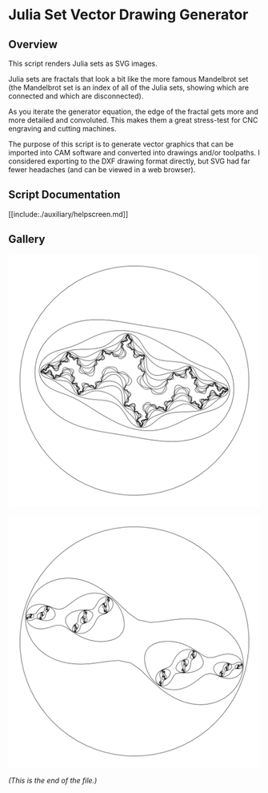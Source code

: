 # Julia Set Vector Drawing Generator

## Overview

This script renders Julia sets as SVG images.

Julia sets are fractals that look a bit like the more famous Mandelbrot set
(the Mandelbrot set is an index of all of the Julia sets, showing which are
connected and which are disconnected).

As you iterate the generator equation, the edge of the fractal gets more and
more detailed and convoluted. This makes them a great stress-test for CNC
engraving and cutting machines.

The purpose of this script is to generate vector graphics that can be
imported into CAM software and converted into drawings and/or toolpaths. I
considered exporting to the DXF drawing format directly, but SVG had far
fewer headaches (and can be viewed in a web browser).


## Script Documentation

[[include:./auxiliary/helpscreen.md]]

## Gallery

![A connected Julia set.](./plots/julia-connected.svg)

![A disconnected Julia set.](./plots/julia-disconnected.svg)


_(This is the end of the file.)_
